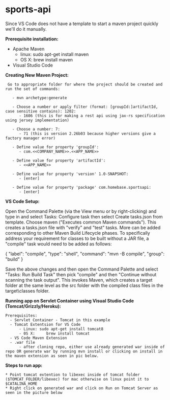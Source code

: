 # sports-api

Since VS Code does not have a template to start a maven project quickly we'll do it manually.

**Prerequisite installation:**

  - Apache Maven 
    - linux: sudo apt-get install maven
    - OS X:  brew install maven
  - Visual Studio Code
  
**Creating New Maven Project:**

     Go to appropriate folder for where the project should be created and run the set of commands:
     
       - mvn archetype:generate
       
       - Choose a number or apply filter (format: [groupId:]artifactId, case sensitive contains): 1202:
          - 1606 (this is for making a rest api using jax-rs specification using jersey implementation)
          
       - Choose a number: 7:
          - 71 (this is version 2.26b03 because higher versions give a factory manager error)
          
       - Define value for property 'groupId':
          - com.<<COMPANY_NAME>>.<<APP_NAME>>
          
       - Define value for property 'artifactId':
          - <<APP_NAME>>
          
       - Define value for property 'version' 1.0-SNAPSHOT:
          - [enter]
          
       - Define value for property 'package' com.homebase.sportsapi:
          - [enter]

**VS Code Setup:**


Open the Command Palette (via the View menu or by right-clicking) and type in and select Tasks: Configure task then select Create tasks.json from template.
Choose maven ("Executes common Maven commands"). This creates a tasks.json file with "verify" and "test" tasks. More can be added corresponding to other Maven Build Lifecycle phases. To specifically address your requirement for classes to be built without a JAR file, a "compile" task would need to be added as follows:
 
 
 
{
    "label": "compile",
    "type": "shell",
    "command": "mvn -B compile",
    "group": "build"
}


Save the above changes and then open the Command Palette and select "Tasks: Run Build Task" then pick "compile" and then "Continue without scanning the task output". This invokes Maven, which creates a target folder at the same level as the src folder with the compiled class files in the target\classes folder.

**Running app on Servlet Container using Visual Studio Code (Tomcat/Grizzly/Heroku):**

    Prerequisites:
      - Servlet Container - Tomcat in this example 
      - Tomcat Extentsion for VS Code
          - Linux: sudo apt-get install tomcat8
          - 0S X:     brew install tomcat
      - VS Code Maven Extension
      - .war file 
          - after cloning repo, either use already generated war inside of repo OR generate war by running mvn install or clicking on install in the maven extension as seen in pic below.
 
**Steps to run app:**

    * Point tomcat extention to libexec inside of tomcat folder ($TOMCAT_FOLDER/libexec) for mac otherwise on linux point it to $CATALINA_HOME
    * Right click on generated war and click on Run on Tomcat Server as seen in the picture below


